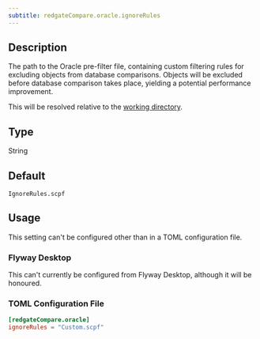```yaml
---
subtitle: redgateCompare.oracle.ignoreRules
---
```


## Description

The path to the Oracle pre-filter file, containing custom filtering rules for excluding objects from database comparisons.
Objects will be excluded before database comparison takes place, yielding a potential performance improvement.

This will be resolved relative to the [working directory](<Command-line Parameters/Working Directory Parameter>).

## Type

String

## Default

`IgnoreRules.scpf`

## Usage

This setting can't be configured other than in a TOML configuration file.

### Flyway Desktop

This can't currently be configured from Flyway Desktop, although it will be honoured.

### TOML Configuration File

```toml
[redgateCompare.oracle]
ignoreRules = "Custom.scpf"
```

